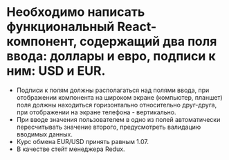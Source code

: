 # Необходимо написать функциональный React-компонент, содержащий два поля ввода: доллары и евро, подписи к ним: USD и EUR.


- Подписи к полям должны располагаться над полями ввода, при отображении компонента на широком экране (компьютер, планшет) поля должны находиться горизонтально относительно друг-друга, при отображении на экране телефона - вертикально.
- При вводе значения пользователем в одно из полей автоматически пересчитывать значение второго, предусмотреть валидацию вводимых данных. 
- Курс обмена EUR/USD принять равным 1.07.
- В качестве стейт менеджера Redux.

